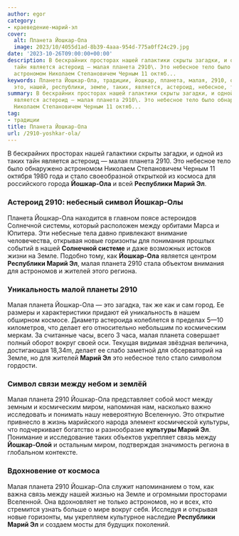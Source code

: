 ```yaml
---
author: egor
category:
- краеведение-марий-эл
cover:
  alt: Планета Йошкар-Ола
  image: 2023/10/4055d1ad-8b39-4aaa-954d-775a0ff24c29.jpg
date: '2023-10-26T09:00:00+00:00'
description: В бескрайних просторах нашей галактики скрыты загадки, и одной из таких
  тайн является астероид — малая планета 2910\. Это небесное тело было обнаружено
  астрономом Николаем Степановичем Черным 11 октяб...
keywords: Планета Йошкар-Ола, традиции, йошкар, планета, малая, 2910, ола, марий,
  это, нашей, республики, земле, таких, является, астероид, небесное, тело
summary: В бескрайних просторах нашей галактики скрыты загадки, и одной из таких тайн
  является астероид — малая планета 2910\. Это небесное тело было обнаружено астрономом
  Николаем Степановичем Черным 11 октяб...
tag:
- традиции
title: Планета Йошкар-Ола
url: /2910-yoshkar-ola/
---
```


В бескрайних просторах нашей галактики скрыты загадки, и одной из таких тайн является астероид — малая планета 2910\. Это небесное тело было обнаружено астрономом Николаем Степановичем Черным 11 октября 1980 года и стало своеобразной открыткой из космоса для российского города **Йошкар-Ола** и всей **Республики Марий Эл**.

### **Астероид 2910: небесный символ Йошкар-Олы**

Планета Йошкар-Ола находится в главном поясе астероидов Солнечной системы, который расположен между орбитами Марса и Юпитера. Эти небесные тела давно привлекают внимание человечества, открывая новые горизонты для понимания прошлых событий в нашей **Солнечной системе** и даже возможных истоков жизни на Земле. Подобно тому, как **Йошкар-Ола** является центром **Республики Марий Эл**, малая планета 2910 стала объектом внимания для астрономов и жителей этого региона.

### **Уникальность малой планеты 2910**

Малая планета Йошкар-Ола — это загадка, так же как и сам город. Ее размеры и характеристики придают ей уникальность в нашем обширном космосе. Диаметр астероида колеблется в пределах 5—10 километров, что делает его относительно небольшим по космическим меркам. За считанные часы, всего 3 часа, малая планета совершает полный оборот вокруг своей оси. Текущая видимая звёздная величина, достигающая 18,34m, делает ее слабо заметной для обсерваторий на Земле, но для жителей **Марий Эл** это небесное тело стало символом гордости.

### **Символ связи между небом и землёй**

Малая планета 2910 Йошкар-Ола представляет собой мост между земным и космическим миром, напоминая нам, насколько важно исследовать и понимать нашу невероятную Вселенную. Это открытие привнесло в жизнь марийского народа элемент космической культуры, что подчеркивает богатство и разнообразие **культуры Марий Эл**. Понимание и исследование таких объектов укрепляет связь между **Йошкар-Олой** и остальным миром, подтверждая значимость региона в глобальном контексте.

### **Вдохновение от космоса**

Малая планета 2910 Йошкар-Ола служит напоминанием о том, как важна связь между нашей жизнью на Земле и огромными просторами Вселенной. Она вдохновляет не только астрономов, но и всех, кто стремится узнать больше о мире вокруг себя. Исследуя и открывая новые горизонты, мы укрепляем культурное наследие **Республики Марий Эл** и создаем мосты для будущих поколений.